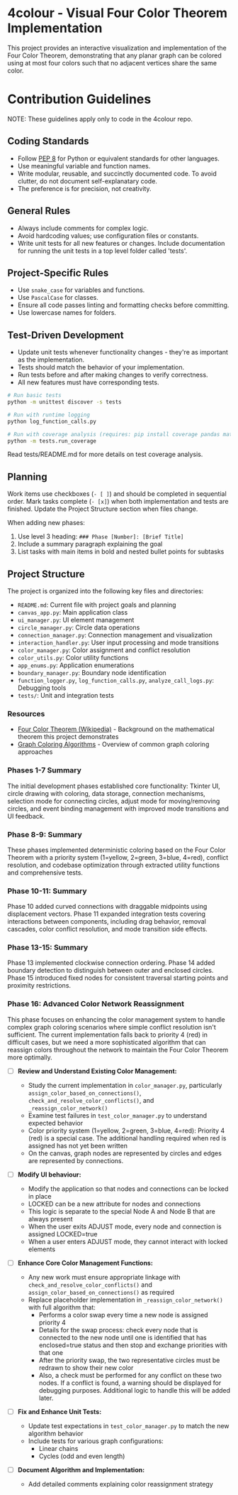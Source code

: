 # 4colour - Visual Four Color Theorem Implementation

This project provides an interactive visualization and implementation of the Four Color Theorem, demonstrating that any planar graph can be colored using at most four colors such that no adjacent vertices share the same color.

# Contribution Guidelines

NOTE: These guidelines apply only to code in the 4colour repo.

## Coding Standards
- Follow [PEP 8](https://peps.python.org/pep-0008/) for Python or equivalent standards for other languages.
- Use meaningful variable and function names.
- Write modular, reusable, and succinctly documented code. To avoid clutter, do not document self-explanatary code.
- The preference is for precision, not creativity.

## General Rules
- Always include comments for complex logic.
- Avoid hardcoding values; use configuration files or constants.
- Write unit tests for all new features or changes. Include documentation for running the unit tests in a top level folder called 'tests'.

## Project-Specific Rules
- Use `snake_case` for variables and functions.
- Use `PascalCase` for classes.
- Ensure all code passes linting and formatting checks before committing.
- Use lowercase names for folders.

## Test-Driven Development

- Update unit tests whenever functionality changes - they're as important as the implementation.
- Tests should match the behavior of your implementation.
- Run tests before and after making changes to verify correctness.
- All new features must have corresponding tests.

```bash
# Run basic tests
python -m unittest discover -s tests

# Run with runtime logging
python log_function_calls.py

# Run with coverage analysis (requires: pip install coverage pandas matplotlib)
python -m tests.run_coverage
```

Read tests/README.md for more details on test coverage analysis.

## Planning

Work items use checkboxes (`- [ ]`) and should be completed in sequential order. Mark tasks complete (`- [x]`) when both implementation and tests are finished. Update the Project Structure section when files change.

When adding new phases:
1. Use level 3 heading: `### Phase [Number]: [Brief Title]`
2. Include a summary paragraph explaining the goal
3. List tasks with main items in bold and nested bullet points for subtasks

## Project Structure

The project is organized into the following key files and directories:

*   `README.md`: Current file with project goals and planning
*   `canvas_app.py`: Main application class
*   `ui_manager.py`: UI element management
*   `circle_manager.py`: Circle data operations
*   `connection_manager.py`: Connection management and visualization
*   `interaction_handler.py`: User input processing and mode transitions
*   `color_manager.py`: Color assignment and conflict resolution
*   `color_utils.py`: Color utility functions
*   `app_enums.py`: Application enumerations
*   `boundary_manager.py`: Boundary node identification
*   `function_logger.py`, `log_function_calls.py`, `analyze_call_logs.py`: Debugging tools
*   `tests/`: Unit and integration tests

### Resources

* [Four Color Theorem (Wikipedia)](https://en.wikipedia.org/wiki/Four_color_theorem) - Background on the mathematical theorem this project demonstrates
* [Graph Coloring Algorithms](https://www.geeksforgeeks.org/graph-coloring-applications/) - Overview of common graph coloring approaches

### Phases 1-7 Summary

The initial development phases established core functionality: Tkinter UI, circle drawing with coloring, data storage, connection mechanisms, selection mode for connecting circles, adjust mode for moving/removing circles, and event binding management with improved mode transitions and UI feedback.

### Phase 8-9: Summary

These phases implemented deterministic coloring based on the Four Color Theorem with a priority system (1=yellow, 2=green, 3=blue, 4=red), conflict resolution, and codebase optimization through extracted utility functions and comprehensive tests.

### Phase 10-11: Summary

Phase 10 added curved connections with draggable midpoints using displacement vectors. Phase 11 expanded integration tests covering interactions between components, including drag behavior, removal cascades, color conflict resolution, and mode transition side effects.

### Phase 13-15: Summary

Phase 13 implemented clockwise connection ordering. Phase 14 added boundary detection to distinguish between outer and enclosed circles. Phase 15 introduced fixed nodes for consistent traversal starting points and proximity restrictions.

### Phase 16: Advanced Color Network Reassignment

This phase focuses on enhancing the color management system to handle complex graph coloring scenarios where simple conflict resolution isn't sufficient. The current implementation falls back to priority 4 (red) in difficult cases, but we need a more sophisticated algorithm that can reassign colors throughout the network to maintain the Four Color Theorem more optimally.

- [ ] **Review and Understand Existing Color Management:**
    * Study the current implementation in `color_manager.py`, particularly `assign_color_based_on_connections()`, `check_and_resolve_color_conflicts()`, and `_reassign_color_network()`
    * Examine test failures in `test_color_manager.py` to understand expected behavior
    * Color priority system (1=yellow, 2=green, 3=blue, 4=red): Priority 4 (red) is a special case. The additional handling required when red is assigned has not yet been written
    * On the canvas, graph nodes are represented by circles and edges are represented by connections.

- [ ] **Modify UI behaviour:**
    * Modify the application so that nodes and connections can be locked in place
    * LOCKED can be a new attribute for nodes and connections
    * This logic is separate to the special Node A and Node B that are always present
    * When the user exits ADJUST mode, every node and connection is assigned LOCKED=true
    * When a user enters ADJUST mode, they cannot interact with locked elements

- [ ] **Enhance Core Color Management Functions:**
    * Any new work must ensure appropriate linkage with `check_and_resolve_color_conflicts()` and `assign_color_based_on_connections()` as required
    * Replace placeholder implementation in `_reassign_color_network()` with full algorithm that:
        - Performs a color swap every time a new node is assigned priority 4
        - Details for the swap process: check every node that is connected to the new node until one is identified that has enclosed=true status and then stop and exchange priorities with that one
        - After the priority swap, the two representative circles must be redrawn to show their new color
        - Also, a check must be performed for any conflict on these two nodes. If a conflict is found, a warning should be displayed for debugging purposes. Additional logic to handle this will be added later.    

- [ ] **Fix and Enhance Unit Tests:**
    * Update test expectations in `test_color_manager.py` to match the new algorithm behavior
    * Include tests for various graph configurations:
        - Linear chains
        - Cycles (odd and even length)

- [ ] **Document Algorithm and Implementation:**
    * Add detailed comments explaining color reassignment strategy
